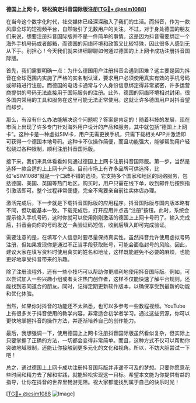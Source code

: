 **德国上上网卡，轻松搞定抖音国际版注册[[TG💪+ @esim1088](https://t.me/s/esim1088)]**

在当今这个数字化时代，社交媒体已经深深融入了我们的生活。而抖音，作为一款风靡全球的短视频平台，自然吸引了无数用户的关注。不过，对于身处德国的朋友们来说，想要注册抖音国际版并不是一件简单的事情。这是因为抖音需要绑定一个海外手机号码或者邮箱，而德国的网络环境和政策又比较特殊，因此很多人感到无从下手。别担心！今天我们就来详细聊聊如何通过德国的上上网卡成功注册抖音国际版。

首先，我们需要明确一点：为什么德国用户注册抖音会遇到困难？这主要是因为抖音在全球范围内实施了严格的实名制认证，要求用户必须使用真实有效的手机号码或邮箱进行注册。而德国的电话卡通常与个人身份信息绑定得非常紧密，许多运营商提供的号码无法直接用于国际服务的注册。此外，德国的网络环境相对封闭，很多国内常用的工具和服务在这里可能无法正常使用。这就让许多德国用户对抖音望而却步。

那么，有没有什么办法能解决这个问题呢？答案是肯定的！随着科技的发展，现在市面上出现了许多专门针对海外用户设计的产品和服务，其中就包括“德国上上网卡”。这种卡是一种虚拟SIM卡，用户无需更换手机，只需下载相关APP并激活即可获得一个德国本地号码。这种卡不仅操作简便，而且功能强大，能够帮助用户轻松绕过各种限制，顺利注册抖音国际版。

接下来，我们来具体看看如何通过德国上上网卡注册抖音国际版。第一步，当然是选择一款合适的上上网卡产品。目前市场上有许多品牌可供选择，比如“eSIM1088”就是一个口碑不错的选项。它支持多个国家和地区的网络服务，包括德国、美国、英国等热门地区。购买时，用户只需在线下单，收到邮件后按照指引激活即可。整个过程非常便捷，完全不需要亲自前往实体店办理。

激活完成后，下一步就是下载抖音国际版的应用程序。抖音国际版与国内版本略有不同，但功能基本一致。下载完成后，打开应用并点击“注册”按钮。此时，系统会提示输入手机号码，这时你就可以使用刚刚激活的德国上上网卡号码了。输入完成后，抖音会向你的号码发送一条验证码短信，收到后填入即可完成验证。

需要注意的是，在填写个人信息时要尽量保持真实性。虽然抖音允许使用虚拟号码注册，但如果发现你是通过不正当手段获取账号，可能会面临封号的风险。因此，建议大家在填写资料时使用真实的姓名和地址，这样既能避免不必要的麻烦，也能更好地享受抖音带来的乐趣。

除了注册流程外，还有一些小技巧可以帮助你更顺利地使用抖音国际版。例如，可以尝试加入一些兴趣小组或者关注热门创作者，这样不仅能快速了解平台规则，还能找到志同道合的朋友。同时，记得定期更新软件版本，以确保享受到最新的功能和优化体验。

当然，如果你对抖音的功能还不太熟悉，也可以多参考一些教程视频。YouTube上有很多关于抖音使用的教学内容，非常适合初学者学习。通过这些资源，你可以更快地掌握抖音的操作方法，并逐渐培养自己的创作能力。

最后，我想强调一下，使用德国上上网卡注册抖音国际版虽然看似复杂，但实际上只要掌握了正确的方法，一切都会变得非常简单。而且，这种方式不仅可以帮助你突破地域限制，还能让你接触到更多元化的文化和视角。所以，不妨大胆尝试一下吧！

总之，通过德国上上网卡成功注册抖音国际版并非遥不可及的梦想。只要你愿意花些时间和精力去了解和实践，就能轻松实现这一目标。希望本文能为你提供有益的指导，让你在抖音的世界里畅游无阻。祝大家都能找到属于自己的快乐时光！

[[TG💪+ @esim1088](https://t.me/s/esim1088) ![Image](https://i.postimg.cc/4NQfJmqS/Snipaste-2025-05-13-00-14-12.png)]